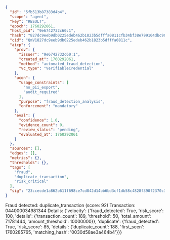 ```json
{
  "id": "5fb513b87383d4b4",
  "scope": "agent",
  "key": "RESULT",
  "epoch": 1760292061,
  "host_pid": "9e6742732c60:1",
  "hash": "827dc9eeb9db0225edeb462b1823b5dfffa0811cfb34bf38e799104dbc9095c7",
  "cid": "QmV1827dc9eeb9db0225edeb462b1823b5dfffa0811c",
  "aicp": {
    "prov": {
      "issuer": "9e6742732c60:1",
      "created_at": 1760292061,
      "method": "automated_fraud_detection",
      "vc_type": "VerifiableCredential"
    },
    "ucon": {
      "usage_constraints": [
        "no_pii_export",
        "audit_required"
      ],
      "purpose": "fraud_detection_analysis",
      "enforcement": "mandatory"
    },
    "eval": {
      "confidence": 1.0,
      "evidence_count": 0,
      "review_status": "pending",
      "evaluated_at": 1760292061
    }
  },
  "sources": [],
  "edges": [],
  "metrics": {},
  "thresholds": {},
  "tags": [
    "fraud",
    "duplicate_transaction",
    "risk_critical"
  ],
  "sig": "23ccecde1a862b611f698ce7cd842d14bb6bd3cf1db58c4828f390f2370c3839"
}
```

Fraud detected: duplicate_transaction (score: 92)
Transaction: 044000034981344
Details: {'velocity': {'fraud_detected': True, 'risk_score': 100, 'details': {'transaction_count': 189, 'threshold': 50, 'total_amount': 71781444, 'amount_threshold': 10000000}}, 'duplicate': {'fraud_detected': True, 'risk_score': 85, 'details': {'duplicate_count': 188, 'first_seen': 1760285765, 'matching_hash': '0030d58ae3a464b4'}}}